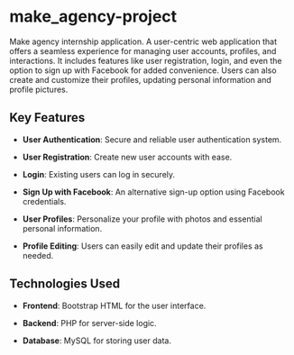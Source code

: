 # make_agency-project

Make agency internship application. A user-centric web application that offers a seamless experience for managing user accounts, profiles, and interactions. It includes features like user registration, login, and even the option to sign up with Facebook for added convenience. Users can also create and customize their profiles, updating personal information and profile pictures.

## Key Features

- **User Authentication**: Secure and reliable user authentication system.
  
- **User Registration**: Create new user accounts with ease.

- **Login**: Existing users can log in securely.

- **Sign Up with Facebook**: An alternative sign-up option using Facebook credentials.

- **User Profiles**: Personalize your profile with photos and essential personal information.

- **Profile Editing**: Users can easily edit and update their profiles as needed.

## Technologies Used

- **Frontend**: Bootstrap HTML for the user interface.

- **Backend**: PHP for server-side logic.

- **Database**: MySQL for storing user data.
